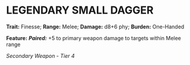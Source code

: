 ﻿---
tags:
  - Item
  - Weapon
name: 'LEGENDARY SMALL DAGGER'
trait: 'Finesse'
range: 'Melee'
damage: 'd8+6 phy'
burden: 'One-Handed'
feat_name: 'Paired'
feat_text: '+5 to primary weapon damage to targets within Melee range'
primary_or_secondary: 'Secondary Weapon'
tier: 4
---

# LEGENDARY SMALL DAGGER

**Trait:** Finesse; **Range:** Melee; **Damage:** d8+6 phy; **Burden:** One-Handed

**Feature:** ***Paired:*** +5 to primary weapon damage to targets within Melee range

*Secondary Weapon - Tier 4*
